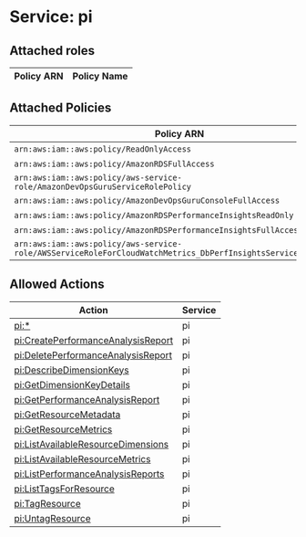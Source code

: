 # Service: pi

## Attached roles

| Policy ARN | Policy Name |
|------------|-------------|
## Attached Policies

| Policy ARN | Policy Name |
|------------|-------------|
| `arn:aws:iam::aws:policy/ReadOnlyAccess` | [ReadOnlyAccess](../policies.md#readonlyaccess) |
| `arn:aws:iam::aws:policy/AmazonRDSFullAccess` | [AmazonRDSFullAccess](../policies.md#amazonrdsfullaccess) |
| `arn:aws:iam::aws:policy/aws-service-role/AmazonDevOpsGuruServiceRolePolicy` | [AmazonDevOpsGuruServiceRolePolicy](../policies.md#amazondevopsguruservicerolepolicy) |
| `arn:aws:iam::aws:policy/AmazonDevOpsGuruConsoleFullAccess` | [AmazonDevOpsGuruConsoleFullAccess](../policies.md#amazondevopsguruconsolefullaccess) |
| `arn:aws:iam::aws:policy/AmazonRDSPerformanceInsightsReadOnly` | [AmazonRDSPerformanceInsightsReadOnly](../policies.md#amazonrdsperformanceinsightsreadonly) |
| `arn:aws:iam::aws:policy/AmazonRDSPerformanceInsightsFullAccess` | [AmazonRDSPerformanceInsightsFullAccess](../policies.md#amazonrdsperformanceinsightsfullaccess) |
| `arn:aws:iam::aws:policy/aws-service-role/AWSServiceRoleForCloudWatchMetrics_DbPerfInsightsServiceRolePolicy` | [AWSServiceRoleForCloudWatchMetrics_DbPerfInsightsServiceRolePolicy](../policies.md#awsserviceroleforcloudwatchmetrics_dbperfinsightsservicerolepolicy) |

## Allowed Actions

| Action | Service |
|--------|---------|
| [pi:*](../actions.md#pi:all) | pi |
| [pi:CreatePerformanceAnalysisReport](../actions.md#pi:createperformanceanalysisreport) | pi |
| [pi:DeletePerformanceAnalysisReport](../actions.md#pi:deleteperformanceanalysisreport) | pi |
| [pi:DescribeDimensionKeys](../actions.md#pi:describedimensionkeys) | pi |
| [pi:GetDimensionKeyDetails](../actions.md#pi:getdimensionkeydetails) | pi |
| [pi:GetPerformanceAnalysisReport](../actions.md#pi:getperformanceanalysisreport) | pi |
| [pi:GetResourceMetadata](../actions.md#pi:getresourcemetadata) | pi |
| [pi:GetResourceMetrics](../actions.md#pi:getresourcemetrics) | pi |
| [pi:ListAvailableResourceDimensions](../actions.md#pi:listavailableresourcedimensions) | pi |
| [pi:ListAvailableResourceMetrics](../actions.md#pi:listavailableresourcemetrics) | pi |
| [pi:ListPerformanceAnalysisReports](../actions.md#pi:listperformanceanalysisreports) | pi |
| [pi:ListTagsForResource](../actions.md#pi:listtagsforresource) | pi |
| [pi:TagResource](../actions.md#pi:tagresource) | pi |
| [pi:UntagResource](../actions.md#pi:untagresource) | pi |